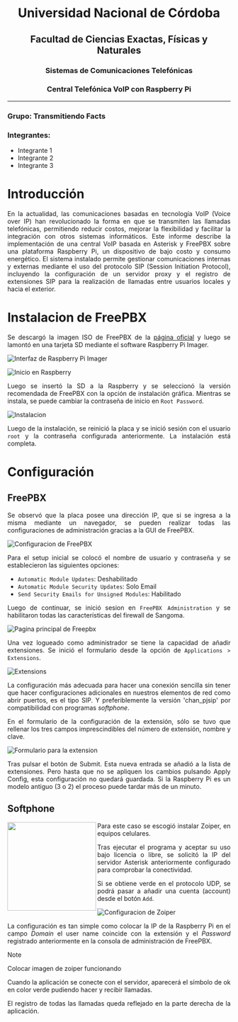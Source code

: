 <center>

# Universidad Nacional de Córdoba

## Facultad de Ciencias Exactas, Físicas y Naturales

### Sistemas de Comunicaciones Telefónicas 
### Central Telefónica VoIP con Raspberry Pi 

</center>

---

### Grupo: <strong> Transmitiendo Facts </strong>

### Integrantes:
  - Integrante 1
  - Integrante 2
  - Integrante 3

<div align = "justify">

# Introducción

En la actualidad, las comunicaciones basadas en tecnología VoIP (Voice over IP) han revolucionado la forma en que se transmiten las llamadas telefónicas, permitiendo reducir costos, mejorar la flexibilidad y facilitar la integración con otros sistemas informáticos. Este informe describe la implementación de una central VoIP basada en Asterisk y FreePBX sobre una plataforma Raspberry Pi, un dispositivo de bajo costo y consumo energético. El sistema instalado permite gestionar comunicaciones internas y externas mediante el uso del protocolo SIP (Session Initiation Protocol), incluyendo la configuración de un servidor proxy y el registro de extensiones SIP para la realización de llamadas entre usuarios locales y hacia el exterior.

# Instalacion de FreePBX

Se descargó la imagen ISO de FreePBX de la [página oficial](https://www.freepbx.org/sngfd12/) y luego se lamontó en una tarjeta SD mediante el software Raspberry Pi Imager.

![Interfaz de Raspberry Pi Imager](img/imager.webp)

![Inicio en Raspberry](img/inicio.png)

Luego se insertó la SD a la Raspberry y se seleccionó la versión recomendada de FreePBX con la opción de instalación gráfica. Mientras se instala, se puede cambiar la contraseña de inicio en `Root Password`.

![Instalacion](img/sangoma.png)

Luego de la instalación, se reinició la placa y se inició sesión con el usuario `root` y la contraseña configurada anteriormente. La instalación está completa.

# Configuración

## FreePBX

Se observó que la placa posee una dirección IP, que si se ingresa a la misma mediante un navegador, se pueden realizar todas las configuraciones de administración gracias a la GUI de FreePBX.

![Configuracion de FreePBX](img/freepbx_inicio.png)

Para el setup inicial se colocó el nombre de usuario y contraseña y se establecieron las siguientes opciones:

- `Automatic Module Updates`: Deshabilitado
- `Automatic Module Security Updates`: Solo Email
- `Send Security Emails for Unsigned Modules`: Habilitado

Luego de continuar, se inició sesion en `FreePBX Administration` y se habilitaron todas las características del firewall de Sangoma.

![Pagina principal de Freepbx](img/freepbx_overview.png)

Una vez logueado como administrador se tiene la capacidad de añadir extensiones. Se inició el formulario desde la opción de `Applications > Extensions`.

![Extensions](img/freepbx_ext.png)

La configuración más adecuada para hacer una conexión sencilla sin tener que hacer configuraciones adicionales en nuestros elementos de red como abrir puertos, es el tipo SIP. Y preferiblemente la versión 'chan_pjsip' por compatibilidad con programas _softphone_.

En el formulario de la configuración de la extensión, sólo se tuvo que rellenar los tres campos imprescindibles del número de extensión, nombre y clave.

![Formulario para la extension](img/freepbx_confext.png)

Tras pulsar el botón de Submit. Esta nueva entrada se añadió a la lista de extensiones. Pero hasta que no se apliquen los cambios pulsando Apply Config, esta configuración no quedará guardada. Si la Raspberry Pi es un modelo antiguo (3 o 2) el proceso puede tardar más de un minuto.

## Softphone

<img src="./img/zoiper_start.png" width=200 align="left" />

Para este caso se escogió instalar Zoiper, en equipos celulares.

Tras ejecutar el programa y aceptar su uso bajo licencia o libre, se solicitó la IP del servidor Asterisk anteriormente configurado para comprobar la conectividad.

Si se obtiene verde en el protocolo UDP, se podrá pasar a añadir una cuenta (account) desde el botón `Add`.

![Configuracion de Zoiper](img/zoiper_conf.png)

La configuración es tan simple como colocar la IP de la Raspberry Pi en el campo _Domain_ el user name coincide con la extensión y el _Password_ registrado anteriormente en la consola de administración de FreePBX.

> [!NOTE]
> Colocar imagen de zoiper funcionando

Cuando la aplicación se conecte con el servidor, aparecerá el símbolo de ok en color verde pudiendo hacer y recibir llamadas.

El registro de todas las llamadas queda reflejado en la parte derecha de la aplicación.